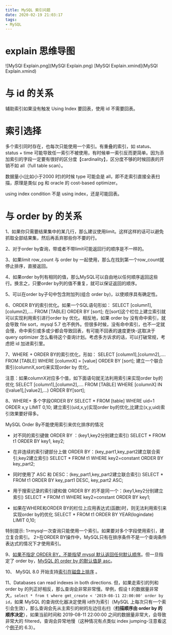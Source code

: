 ```yaml
---
title: MySQL 索引问题
date: 2020-02-19 21:03:17
tags:
- MySQL
---
```

# explain 思维导图

![MySQl Explain.png](MySQl Explain.png)
[MySQl Explain.xmind](MySQl Explain.xmind)

# 与 id 的关系

辅助索引如果没有触发 Using Index 要回表，使用 id 不需要回表。

# 索引选择

多个索引同时存在，也每次只能使用一个索引。有重叠的索引，如 status、status + time 可能导致任一索引不被使用，有时候单一索引反而更简单。因为添加索引的字段一定要有很好的区分度【cardinality】，区分度不够的时候回表的开销不如 all（full table scan）。

数据量小(比如小于2000 时)的时候 type 可能会是 all，即不走索引直接全表扫描，原理是类似 pg 和 oracle 的 cost-based optimizer。

using index condition 不是 using index，还是可能回表。

# 与 order by 的关系

1、如果你只需要结果集中的某几行，那么建议使用limit。这样这样的话可以避免抓取全部结果集，然后再丢弃那些你不要的行。

2、对于order by查询，带或者不带limit可能返回行的顺序是不一样的。

3、如果limit row_count 与 order by 一起使用，那么在找到第一个row_count就停止排序，直接返回。

4、如果order by列有相同的值，那么MySQL可以自由地以任何顺序返回这些行。换言之，只要order by列的值不重复，就可以保证返回的顺序。

5、可以在order by子句中包含附加列(组合 order by)，以使顺序具有确定性。

6、ORDER BY的索引优化。如果一个SQL语句形如：
SELECT [column1],[column2],…. FROM [TABLE] ORDER BY [sort];
在[sort]这个栏位上建立索引就可以实现利用索引进行order by 优化。相反地，如果 order by 没有命中索引，就会导致 file sort，mysql 5.7 也不例外。但很多时候，没有命中索引，也不一定就会慢，命中索引或多或少都会导致回表，有可能不回表的速度更快-这取决于 query optimizer 怎么看待这个查询计划。考虑多方诉求的话，可以打破常规，考虑把 id 加进索引里。

7、WHERE + ORDER BY的索引优化，形如：
SELECT [column1],[column2],…. FROM [TABLE] WHERE [columnX] = [value] ORDER BY [sort];
建立一个联合索引(columnX,sort)来实现order by 优化。

注意：如果columnX对应多个值，如下面语句就无法利用索引来实现order by的优化
SELECT [column1],[column2],…. FROM [TABLE] WHERE [columnX] IN ([value1],[value2],…) ORDER BY[sort];

8、WHERE+ 多个字段ORDER BY
SELECT * FROM [table] WHERE uid=1 ORDER x,y LIMIT 0,10;
建立索引(uid,x,y)实现order by的优化,比建立(x,y,uid)索引效果要好得多。

MySQL Order By不能使用索引来优化排序的情况
* 对不同的索引键做 ORDER BY ：(key1,key2分别建立索引)
SELECT * FROM t1 ORDER BY key1, key2;

* 在非连续的索引键部分上做 ORDER BY：(key_part1,key_part2建立联合索引;key2建立索引)
SELECT * FROM t1 WHERE key2=constant ORDER BY key_part2;

* 同时使用了 ASC 和 DESC：(key_part1,key_part2建立联合索引)
SELECT * FROM t1 ORDER BY key_part1 DESC, key_part2 ASC;

* 用于搜索记录的索引键和做 ORDER BY 的不是同一个：(key1,key2分别建立索引)
SELECT * FROM t1 WHERE key2=constant ORDER BY key1;

* 如果在WHERE和ORDER BY的栏位上应用表达式(函数)时，则无法利用索引来实现order by的优化
SELECT * FROM t1 ORDER BY YEAR(logindate) LIMIT 0,10;

特别提示:
1>mysql一次查询只能使用一个索引。如果要对多个字段使用索引，建立复合索引。
2>在ORDER BY操作中，MySQL只有在排序条件不是一个查询条件表达式的情况下才使用索引。

9、[如果不指定 ORDER BY，不能指望 mysql 默认返回任何默认顺序][1]。但一旦指定了 order by，[MySQL 的 order by 的默认值是 asc][2]。

10、 MySQL 8.0 开始支持[索引在磁盘上排序][3] 。

11、Databases can read indexes in both directions. 但，如果走索引的列和 order by 的列正好相反，那么查询会非常非常慢。举例，假设 t 的数据量非常大，`select * from t where gmt_create < '2019-08-11 22:00:00' order by id`，如果 MySQL 的查询优化器决定使用 id作为索引（MySQL 上每次只有一个索引会生效），那么查询会先从主索引的树的左边往右扫（**扫描顺序由 order by 的顺序决定**），如果当前时间和 2019-08-11 22:00:00 之间的数据量非常大，会导致非常大的 filtered，查询会异常地慢（这种情况有点类似 index jumping-注意看这个[例子][4]的 6.3）。

  [1]: https://dba.stackexchange.com/questions/6051/what-is-the-default-order-of-records-for-a-select-statement-in-mysql#comment498655_6053
  [2]: https://dev.mysql.com/doc/refman/8.0/en/sorting-rows.html
  [3]: https://www.percona.com/blog/2016/10/20/mysql-8-0-descending-indexes-can-speedup-your-queries/
  [4]: https://use-the-index-luke.com/sql/sorting-grouping/order-by-asc-desc-nulls-last
